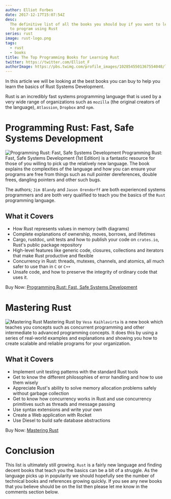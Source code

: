 ```yaml
---
author: Elliot Forbes
date: 2017-12-17T15:07:54Z
desc:
  The definitive list of all the books you should buy if you want to learn how
  to program using Rust
series: rust
image: rust-logo.png
tags:
  - rust
  - books
title: The Top Programming Books for Learning Rust
twitter: https://twitter.com/Elliot_F
authorImage: https://pbs.twimg.com/profile_images/1028545501367554048/lzr43cQv_400x400.jpg
---
```


In this article we will be looking at the best books you can buy to help you
learn the basics of Rust Systems Development.

Rust is an incredibly fast systems programming language that is used by a very
wide range of organizations such as `mozilla` (the original creators of the
language), `Atlassion`, `Dropbox` and `npm`.

# Programming Rust: Fast, Safe Systems Development

<p><img alt="Programming Rust: Fast, Safe Systems Development" src="https://images.tutorialedge.net/books/programming-rust.jpg" class="book-img" /> Programming Rust: Fast, Safe Systems Development (1st Edition) is a fantastic resource for those of you willing to pick up the relatively new language. The book explains the complexities of the language and how you can ensure your programs are free from things such as null pointer dereferences, double frees, dangling pointers and other such bugs. </p>

The authors; `Jim Blandy` and `Jason Orendorff` are both experienced systems
programmers and are both very qualified to teach you the basics of the `Rust`
programming language.

## What it Covers

- How Rust represents values in memory (with diagrams)
- Complete explanations of ownership, moves, borrows, and lifetimes
- Cargo, rustdoc, unit tests and how to publish your code on `crates.io`, Rust's
  public package repository
- High-level features like generic code, closures, collections and iterators
  that make Rust productive and flexible
- Concurrency in Rust: threads, mutexes, channels, and atomics, all much safer
  to use than in `C` or `C++`
- Unsafe code, and how to preserve the integrity of ordinary code that uses it.

<div class="amazon-link">Buy Now: <a href="http://amzn.to/2yLQ8iQ">Programming Rust: Fast, Safe Systems Development</a></div>

# Mastering Rust

<p><img alt="Mastering Rust" src="https://images.tutorialedge.net/books/mastering-rust.jpg" class="book-img" /> Mastering Rust by <code>Vesa Kaihlavirta</code> is a new book which teaches you concepts such as concurrent programming and other intermediate to advanced programming concepts. It does this by using a series of real-world examples and explanations and showing you how to create scalable and reliable programs for your organization.</p>

## What it Covers

- Implement unit testing patterns with the standard Rust tools
- Get to know the different philosophies of error handling and how to use them
  wisely
- Appreciate Rust's ability to solve memory allocation problems safely without
  garbage collection
- Get to know how concurrency works in Rust and use concurrency primitives such
  as threads and message passing
- Use syntax extensions and write your own
- Create a Web application with Rocket
- Use Diesel to build safe database abstractions

<div class="amazon-link">Buy Now: <a href="http://amzn.to/2kDALno">Mastering Rust</a></div>

# Conclusion

This list is ultimately still growing. `Rust` is a fairly new language and
finding decent books that teach you the basics can be a bit of a struggle. As
the language picks up in popularity we should hopefully see the number of
technical books and references growing quickly. If you see any new books that
you believe should be on the list then please let me know in the comments
section below.
